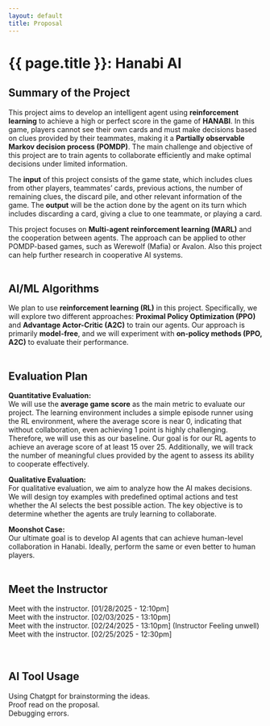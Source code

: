 ```yaml
---
layout: default
title: Proposal
---
```


# {{ page.title }}: Hanabi AI


## Summary of the Project
This project aims to develop an intelligent agent using **reinforcement learning** to achieve a high or perfect score in the game of **HANABI**. In this game, players cannot see their own cards and must make decisions based on clues provided by their teammates, making it a **Partially observable Markov decision process (POMDP)**. The main challenge and objective of this project are to train agents to collaborate efficiently and make optimal decisions under limited information.

The **input** of this project consists of the game state, which includes clues from other players, teammates’ cards, previous actions, the number of remaining clues, the discard pile, and other relevant information of the game. The **output** will be the action done by the agent on its turn which includes discarding a card, giving a clue to one teammate, or playing a card.

This project focuses on **Multi-agent reinforcement learning (MARL)** and the cooperation between agents. The approach can be applied to other POMDP-based games, such as Werewolf (Mafia) or Avalon. Also this project can help further research in cooperative AI systems.
<br>
<br>

## AI/ML Algorithms
We plan to use **reinforcement learning (RL)** in this project. Specifically, we will explore two different approaches: **Proximal Policy Optimization (PPO)** and **Advantage Actor-Critic (A2C)** to train our agents. Our approach is primarily **model-free**, and we will experiment with **on-policy methods (PPO, A2C)** to evaluate their performance.
<br>
<br>

## Evaluation Plan
**Quantitative Evaluation:**  
We will use the **average game score** as the main metric to evaluate our project. The learning environment includes a simple episode runner using the RL environment, where the average score is near 0, indicating that without collaboration, even achieving 1 point is highly challenging. Therefore, we will use this as our baseline. Our goal is for our RL agents to achieve an average score of at least 15 over 25. Additionally, we will track the number of meaningful clues provided by the agent to assess its ability to cooperate effectively.

**Qualitative Evaluation:**  
For qualitative evaluation, we aim to analyze how the AI makes decisions. We will design toy examples with predefined optimal actions and test whether the AI selects the best possible action. The key objective is to determine whether the agents are truly learning to collaborate.

**Moonshot Case:**  
Our ultimate goal is to develop AI agents that can achieve human-level collaboration in Hanabi. Ideally, perform the same or even better to human players.
<br>
<br>

## Meet the Instructor
Meet with the instructor. [01/28/2025 - 12:10pm] \
Meet with the instructor. [02/03/2025 - 13:10pm] \
Meet with the instructor. [02/24/2025 - 13:10pm] (Instructor Feeling unwell)\
Meet with the instructor. [02/25/2025 - 12:30pm] \
<br>
<br>

## AI Tool Usage
Using Chatgpt for brainstorming the ideas. \
Proof read on the proposal. \
Debugging errors.
<br>
<br>
